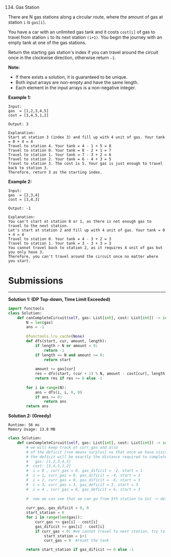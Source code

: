 134. Gas Station

There are N gas stations along a circular route, where the amount of gas at station `i` is `gas[i]`.

You have a car with an unlimited gas tank and it costs `cost[i]` of gas to travel from station `i` to its next station `(i+1)`. You begin the journey with an empty tank at one of the gas stations.

Return the starting gas station's index if you can travel around the circuit once in the clockwise direction, otherwise return `-1`.

**Note:**

* If there exists a solution, it is guaranteed to be unique.
* Both input arrays are non-empty and have the same length.
* Each element in the input arrays is a non-negative integer.

**Example 1:**
```
Input: 
gas  = [1,2,3,4,5]
cost = [3,4,5,1,2]

Output: 3

Explanation:
Start at station 3 (index 3) and fill up with 4 unit of gas. Your tank = 0 + 4 = 4
Travel to station 4. Your tank = 4 - 1 + 5 = 8
Travel to station 0. Your tank = 8 - 2 + 1 = 7
Travel to station 1. Your tank = 7 - 3 + 2 = 6
Travel to station 2. Your tank = 6 - 4 + 3 = 5
Travel to station 3. The cost is 5. Your gas is just enough to travel back to station 3.
Therefore, return 3 as the starting index.
```

**Example 2:**
```
Input: 
gas  = [2,3,4]
cost = [3,4,3]

Output: -1

Explanation:
You can't start at station 0 or 1, as there is not enough gas to travel to the next station.
Let's start at station 2 and fill up with 4 unit of gas. Your tank = 0 + 4 = 4
Travel to station 0. Your tank = 4 - 3 + 2 = 3
Travel to station 1. Your tank = 3 - 3 + 3 = 3
You cannot travel back to station 2, as it requires 4 unit of gas but you only have 3.
Therefore, you can't travel around the circuit once no matter where you start.
```

# Submissions
---
**Solution 1: (DP Top-down, Time Limit Exceeded)**
```python
import functools
class Solution:
    def canCompleteCircuit(self, gas: List[int], cost: List[int]) -> int:
        N = len(gas)
        ans = -1
        
        @functools.lru_cache(None)
        def dfs(start, cur, amount, length):
            if length > N or amount < 0:
                return -1
            if length == N and amount >= 0:
                return start
            
            amount += gas[cur]
            res = dfs(start, (cur + 1) % N, amount - cost[cur], length + 1)
            return res if res >= 0 else -1
        
        for i in range(N):
            ans = dfs(i, i, 0, 0)
            if ans >= 0:
                return ans
        return ans
```

**Solution 2: (Greedy)**
```
Runtime: 56 ms
Memory Usage: 13.8 MB
```
```python
class Solution:
    def canCompleteCircuit(self, gas: List[int], cost: List[int]) -> int:
        # we will keep track of curr_gas and also
        # of the deficit [+ve means surplus] so that once we have visited all the stations,
        # the deficit will be exactly the distance required to complete the round-trip.
        #   gas: [1,2,3,4,5]
        #  cost: [3,4,5,1,2]
        #  i = 0 , curr_gas = 0, gas_dificit = -2, start = 1
        #  i = 1, curr_gas = 0, gas_dificit = -4, start = 2
        #  i = 2, curr_gas = 0, gas_dificit = -6, start = 3
        #  i = 3, curr_gas = 3, gas_deficit = 3, start = 3
        #  i = 4 , curr_gas = 6, gas_deficit = 6, start = 3
          
        #  now we can see that we can go from 5th station to 1st -> deficit will be 4, then from 1st to 2nd , deficit will be 2, and then from 2nd to 3rd deficit will be 0, thus completing the round-trip. 
        
        curr_gas, gas_dificit = 0, 0
        start_station = 0
        for i in range(len(gas)):
            curr_gas += gas[i] - cost[i]
            gas_dificit += gas[i] - cost[i]
            if curr_gas < 0: #we cannot travel to next station, try to start from next station
                start_station = i+1
                curr_gas = 0  #reset the tank

        return start_station if gas_dificit >= 0 else -1
```